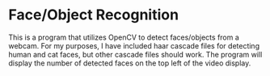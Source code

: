 # Face/Object Recognition

This is a program that utilizes OpenCV to detect faces/objects from a webcam.  For my purposes, I have included haar cascade files for detecting human and cat faces,
but other cascade files should work.  The program will display the number of detected faces on the top left of the video display.
